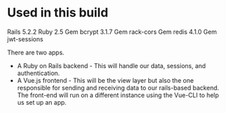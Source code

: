 # Used in this build
Rails 5.2.2
Ruby 2.5
Gem bcrypt 3.1.7
Gem rack-cors
Gem redis 4.1.0
Gem jwt-sessions

There are two apps.

* A Ruby on Rails backend - This will handle our data, sessions, and authentication.
* A Vue.js frontend - This will be the view layer but also the one responsible for sending and receiving data to our rails-based backend. The front-end will run on a different instance using the Vue-CLI to help us set up an app.
